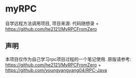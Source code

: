 # myRPC
自学远程方法调用项目, 项目来源: 代码随想录 + https://github.com/he2121/MyRPCFromZero

## 声明
本项目仅作为自己学习rpc项目过程的一个笔记使用. 原版请参考: https://github.com/he2121/MyRPCFromZero + https://github.com/youngyangyang04/RPC-Java
